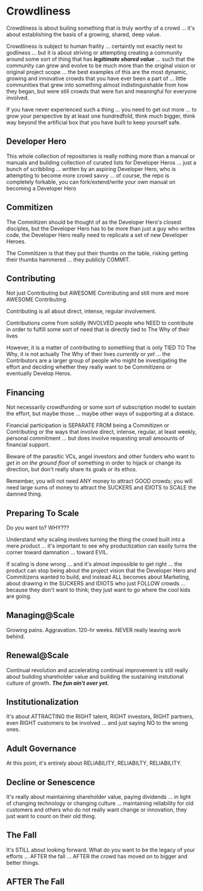 # Crowdliness

Crowdliness is about builing something that is truly worthy of a crowd ... it's about establishing the basis of a growing, shared, deep value.

Crowdliness is subject to human fraility ... certaintly not exactly next to godliness ... but it is about striving or attempting creating a community around some sort of thing that has ***legitimate shared value*** ... such that the community can grow and evolve to be much more than the original vision or original project scope ... the best examples of this are the most dynamic, growing and innovative crowds that you have ever been a part of ... little communities that grew into something almost indistinguishable from how they began, but were still crowds that were fun and meaningful for everyone involved.

If you have never experienced such a thing ... you need to get out more ... to grow your perspective by at least one hundredfold, think much bigger, think way beyond the artificial box that you have built to keep yourself safe.

## Developer Hero

This whole collection of repositories is really nothing more than a manual or manuals and building collection of curated lists for Developer Heros ... just a bunch of scribbling ... written by an aspiring Developer Hero, who is attempting to become more crowd savvy ... of course, the repo is completely forkable, you can fork/extend/write your own manual on becoming a Developer Hero

## Commitizen

The Commitizen should be thought of as the Developer Hero's closest disciples, but the Developer Hero has to be more than just a guy who writes code, the Developer Hero really need to replicate a set of new Developer Heroes. 

The Commitizen is that they put their thumbs on the table, risking getting their thumbs hammered ... they publicly COMMIT.

## Contributing

Not just Contributing but AWESOME Contributing and still more and more AWESOME Contributing.  

Contributing is all about direct, intense, regular involvement.

Contributions come from solidly INVOLVED people who NEED to contribute in order to fulfill some sort of need that is directly tied to The Why of their lives

However, it is a matter of contributing to something that is only TIED TO The Why, it is not actually The Why of their lives *currently* or *yet* ... the Contributors are a larger group of people who might be investigating the effort and deciding whether they really want to be Commitizens or eventually Develop Heros.

## Financing

Not necessarily crowdfunding or some sort of subscription model to sustain the effort, but maybe those ... maybe other ways of supporting at a distace. 

Financial participation is SEPARATE FROM being a Commitizen or Contributing or the ways that involve direct, intense, regular, at least weekly, personal commitment ... but does involve requesting small amoounts of financial support.

Beware of the parasitic VCs, angel investors and other funders who want to *get in on the ground floor* of something in order to hijack or change its direction, but don't really share its goals or its ethos.

Remember, you will not need ANY money to attract GOOD crowds; you will need large sums of money to attract the SUCKERS and IDIOTS to SCALE the damned thing.

## Preparing To Scale

Do you want to?  WHY???

Understand why scaling involves turning the thing the crowd built into a mere product ... it's important to see why productization can easily turns the corner toward damnation ... toward EVIL.

If scaling is done wrong ... and it's almost impossible to get right ... the product can stop being about the project vision that the Developer Hero and Commitizens wanted to build, and instead ALL becomes about Marketing, about drawing in the SUCKERS and IDIOTS who just FOLLOW crowds ... because they don't want to think; they just want to go where the cool kids are going.

## Managing@Scale

Growing pains. Aggravation. 120-hr weeks. NEVER really leaving work behind.

## Renewal@Scale

Continual revolution and accelerating continual improvement is still really about building shareholder value and building the sustaining instutional culture of growth. ***The fun ain't over yet.***

## Institutionalization

It's about ATTRACTING the RIGHT talent, RIGHT investors, RIGHT partners, even RIGHT customers to be involved ... and just saying NO to the wrong ones.

## Adult Governance

At this point, it's entirely about RELIABILITY, RELIABILTY, RELIABILITY.

## Decline or Senescence

It's really about maintaining shareholder value, paying dividends ... in light of changing technology or changing culture ... maintaining reliability for old customers and others who do not really want change or innovation, they just want to count on their old thing.

## The Fall

It's STILL about looking forward.  What do you want to be the legacy of your efforts ... AFTER the fall ... AFTER the crowd has moved on to bigger and better things.

## AFTER The Fall

